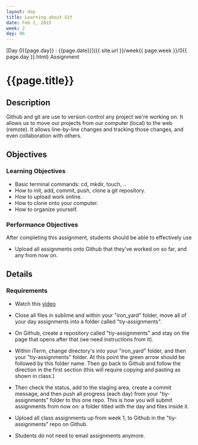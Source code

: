 ```yaml
---
layout: day
title: Learning about Git
date: Feb 2, 2015
week: 2
day: 06
---
```

[Day 0{{page.day}} : {{page.date}}]({{ site.url }}/week{{ page.week }}/0{{ page.day }}.html) Assignment

# {{page.title}}

## Description
Github and git are use to version control any project we're working on. It allows us to move our projects from our computer (local) to the web (remote). It allows line-by-line changes and tracking those changes, and even collaboration with others.

## Objectives

### Learning Objectives

* Basic terminal commands: cd, mkdir, touch, ..
* How to init, add, commit, push, clone a git repository.
* How to upload work online.
* How to clone onto your computer.
* How to organize yourself.


### Performance Objectives

After completing this assignment, students should be able to effectively use

* Upload all assignments onto Github that they've worked on so far, and any from now on.


## Details

### Requirements
* Watch this [video](https://www.youtube.com/watch?v=0fKg7e37bQE)

* Close all files in sublime and within your "iron_yard" folder, move all of your day assignments into a folder called "tiy-assignments".
* On Github, create a repository called "tiy-assignments" and stay on the page that opens after that (we need instructions from it).
* Within iTerm, change directory's into your "iron_yard" folder, and then your "tiy-assignments" folder. At this point the green arrow should be followed by this folder name. Then go back to Github and follow the direction in the first section (this will require copying and pasting as shown in class.)
* Then check the status, add to the staging area, create a commit message, and then push all progress (each day) from your "tiy-assignments" folder to this one repo. This is how you will submit assignments from now on: a folder titled with the day and files inside it.

* Upload all class assignments up from week 1, to Github in the "tiy-assignments" repo on Github.

* Students do not need to email assignments anymore.

